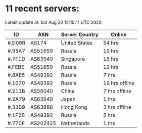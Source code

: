 # 11 recent servers:

Latest update at: Sat Aug 22 12:10:11 UTC 2020

| ID | ASN | Server Country | Online |
| -- | --- | -------------- | ------ |
| #.D09B | AS174 | United States | 54 hrs |
| #.95A7 | AS51659 | Russia | 19 hrs |
| #.7F1D | AS63949 | Singapore | 18 hrs |
| #.FEBE | AS51659 | Russia | 19 hrs |
| #.8AE5 | AS49392 | Russia | 7 hrs |
| #.1070 | AS49392 | Russia | 19 hrs offline |
| #.211B | AS56040 | China | 7 hrs offline |
| #.2A79 | AS63949 | Japan | 1 hrs |
| #.33B9 | AS63888 | Hong Kong | 3 hrs offline |
| #.1F2B | AS49392 | Russia | 5 hrs |
| #.770F | AS202425 | Netherlands | 1 hrs |

